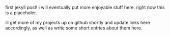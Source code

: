 first jekyll post! i will eventually put more enjoyable stuff here. right now this is a placeholer.

ill get more of my projects up on github shortly and update links here accordingly, as well as write
some short entries about them here.
